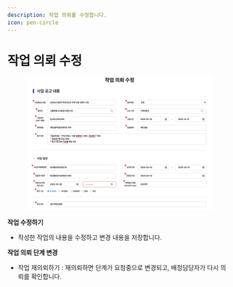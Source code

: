 ```yaml
---
description: 작업 의뢰를 수정합니다.
icon: pen-circle
---
```


# 작업 의뢰 수정

<figure><img src="../.gitbook/assets/image (10).png" alt=""><figcaption></figcaption></figure>

**작업 수정하기**

* 작성한 작업의 내용을 수정하고 변경 내용을 저장합니다.



**작업 의뢰 단계 변경**

* 작업 재의뢰하기 : 재의뢰하면 단계가 요청중으로 변경되고, 배정담당자가 다시 의뢰를 확인합니다.
